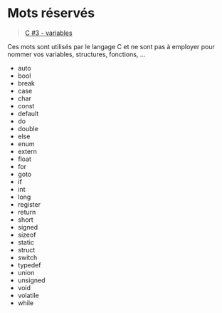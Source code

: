 # Mots réservés

> [C #3 - variables](https://www.youtube.com/watch?v=kKeGTDyvi1o)

Ces mots sont utilisés par le langage C et ne sont pas à employer pour nommer vos variables, structures, fonctions, ...

+ auto
+ bool
+ break
+ case
+ char
+ const
+ default
+ do
+ double
+ else
+ enum
+ extern
+ float
+ for
+ goto
+ if
+ int
+ long
+ register
+ return
+ short
+ signed
+ sizeof
+ static
+ struct
+ switch
+ typedef
+ union
+ unsigned
+ void
+ volatile
+ while
